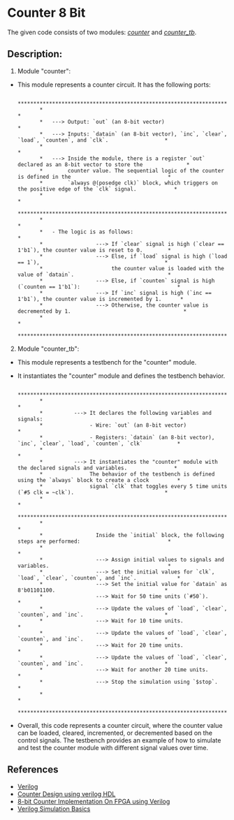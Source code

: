 # Counter 8 Bit

   The given code consists of two modules: [*counter*](Counter%208bit/counter.v) and [*counter_tb*](Counter%208bit/counter_tb.v).

## Description:

   1. Module "counter":
    
   * This module represents a counter circuit. It has the following ports:


                *************************************************************************************************************
                *                                                                                                           *
                *   ---> Output: `out` (an 8-bit vector)                                                                    *
                *   ---> Inputs: `datain` (an 8-bit vector), `inc`, `clear`, `load`, `counten`, and `clk`.                  *
                *                                                                                                           *
                *   ---> Inside the module, there is a register `out` declared as an 8-bit vector to store the              *
                *        counter value. The sequential logic of the counter is defined in the                               *
                *        `always @(posedge clk)` block, which triggers on the positive edge of the `clk` signal.            *
                *                                                                                                           *
                *************************************************************************************************************
                *                                                                                                           *
                *   - The logic is as follows:                                                                              *
   				*                 ---> If `clear` signal is high (`clear == 1'b1`), the counter value is reset to 0.        *
   				*                 ---> Else, if `load` signal is high (`load == 1`),                                        *
                *                      the counter value is loaded with the value of `datain`.                              *
   				*                 ---> Else, if `counten` signal is high (`counten == 1'b1`):                               *
        		*            	  ---> If `inc` signal is high (`inc == 1'b1`), the counter value is incremented by 1.      *
        		*		          ---> Otherwise, the counter value is decremented by 1.                                    *
                *                                                                                                           *
                *************************************************************************************************************


   2. Module "counter_tb":
   
   * This module represents a testbench for the "counter" module. 
   * It instantiates the "counter" module and defines the testbench behavior.


                *************************************************************************************************************
                *                                                                                                           *
   		        *          ---> It declares the following variables and signals:                                            *
      			*	            - Wire: `out` (an 8-bit vector)                                                             *
      			*	            - Registers: `datain` (an 8-bit vector), `inc`, `clear`, `load`, `counten`, `clk`           *
                *                                                                                                           *
   		        *          ---> It instantiates the "counter" module with the declared signals and variables.               *
                *               The behavior of the testbench is defined using the `always` block to create a clock         *
                *               signal `clk` that toggles every 5 time units (`#5 clk = ~clk`).                             *                                 
                *                                                                                                           *
                *************************************************************************************************************
                *                                                                                                           *
   		        *                 Inside the `initial` block, the following steps are performed:                            *
                *                                                                                                           *
      			*	              ---> Assign initial values to signals and variables.                                      *
      			*	              ---> Set the initial values for `clk`, `load`, `clear`, `counten`, and `inc`.             *
      			*	              ---> Set the initial value for `datain` as 8'b01101100.                                   *
      			*	              ---> Wait for 50 time units (`#50`).                                                      *
      			*	              ---> Update the values of `load`, `clear`, `counten`, and `inc`.                          *
      			*	              ---> Wait for 10 time units.                                                              *
      			*	              ---> Update the values of `load`, `clear`, `counten`, and `inc`.                          *
      			*	              ---> Wait for 20 time units.                                                              *
      			*	              ---> Update the values of `load`, `clear`, `counten`, and `inc`.                          *
      			*	              ---> Wait for another 20 time units.                                                      *
      			*	              ---> Stop the simulation using `$stop`.                                                   *
                *                                                                                                           *
                *************************************************************************************************************


   * Overall, this code represents a counter circuit, where the counter value can be loaded, cleared, incremented, 
   or decremented based on the control signals. 
   The testbench provides an example of how to simulate and test the counter module with different signal values over time.

## References

   * [Verilog](https://en.wikipedia.org/wiki/Verilog#:~:text=Verilog%2C%20standardized%20as%20IEEE%201364,register%2Dtransfer%20level%20of%20abstraction.)
   * [Counter Design using verilog HDL](https://www.geeksforgeeks.org/counter-design-using-verilog-hdl/)
   * [8-bit Counter Implementation On FPGA using Verilog](https://circuitfever.com/counter-in-fpga-verilog#google_vignette)
   * [Verilog Simulation Basics](https://www.javatpoint.com/verilog-simulation-basics#:~:text=Verilog%20is%20a%20hardware%20description,behaves%20in%20an%20intended%20way.) 